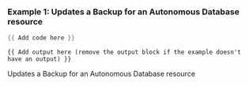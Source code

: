 ### Example 1: Updates a Backup for an Autonomous Database resource
```powershell
{{ Add code here }}
```

```output
{{ Add output here (remove the output block if the example doesn't have an output) }}
```

Updates a Backup for an Autonomous Database resource